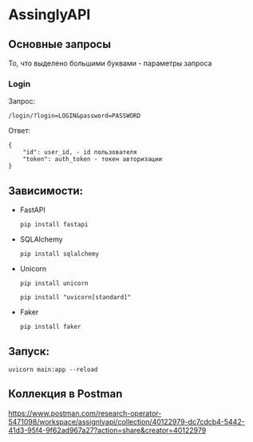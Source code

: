 # AssinglyAPI #

## Основные запросы ##

То, что выделено большими буквами - параметры запроса

### Login ###

Запрос: 

`/login/?login=LOGIN&password=PASSWORD` 

Ответ:

```
{
    "id": user_id, - id пользователя 
    "token": auth_token - токен авторизации
}
```


## Зависимости: ##

- FastAPI

    `pip install fastapi`

- SQLAlchemy

    `pip install sqlalchemy`

- Unicorn 

    `pip install unicorn`

    `pip install "uvicorn[standard]"`

- Faker

    `pip install faker`

## Запуск: ##

  `uvicorn main:app --reload`

## Коллекция в Postman ##
https://www.postman.com/research-operator-5471098/workspace/assignlyapi/collection/40122979-dc7cdcb4-5442-41d3-95f4-9f62ad967a27?action=share&creator=40122979